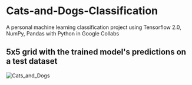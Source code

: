 # Cats-and-Dogs-Classification
A personal machine learning classification project using Tensorflow 2.0, NumPy, Pandas with Python in Google Collabs<br>


## 5x5 grid with the trained model's predictions on a test dataset

![Cats_and_Dogs](https://github.com/josezapiz/Cats-and-Dogs-Classification/assets/101471178/9b6e1140-0990-4e72-a4cd-89e2cd2cc941)
